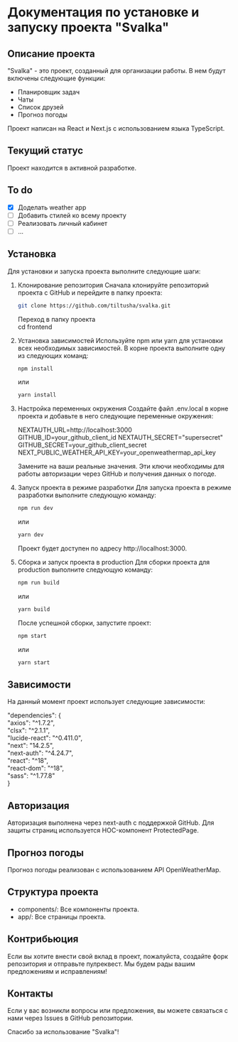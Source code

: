 
# Документация по установке и запуску проекта "Svalka"

## Описание проекта

"Svalka" - это проект, созданный для организации работы. В нем будут включены следующие функции:

- Планировщик задач
- Чаты
- Список друзей
- Прогноз погоды

Проект написан на React и Next.js с использованием языка TypeScript.

## Текущий статус

Проект находится в активной разработке.

## To do
- [x] Доделать weather app
- [ ] Добавить стилей ко всему проекту
- [ ] Реализовать личный кабинет
- [ ] ...

## Установка

Для установки и запуска проекта выполните следующие шаги:

1. Клонирование репозитория
   Сначала клонируйте репозиторий проекта с GitHub и перейдите в папку проекта:

    ```sh
    git clone https://github.com/tiltusha/svalka.git
    ```

    Переход в папку проекта <br>
    cd frontend

   
2. Установка зависимостей
Используйте npm или yarn для установки всех необходимых зависимостей. В корне проекта выполните одну из следующих команд:

    ```sh
    npm install
    ```

   или
   
    ```sh
    yarn install
    ```
   
3. Настройка переменных окружения
Создайте файл .env.local в корне проекта и добавьте в него следующие переменные окружения:

   
   NEXTAUTH_URL=http://localhost:3000
   GITHUB_ID=your_github_client_id
   NEXTAUTH_SECRET="supersecret"
   GITHUB_SECRET=your_github_client_secret
   NEXT_PUBLIC_WEATHER_API_KEY=your_openweathermap_api_key
   
   Замените на ваши реальные значения. Эти ключи необходимы для работы авторизации через GitHub и получения данных о погоде.

4. Запуск проекта в режиме разработки
Для запуска проекта в режиме разработки выполните следующую команду:

   ```sh
   npm run dev
   ```
   или
   
   ```sh
   yarn dev
   ```

   Проект будет доступен по адресу http://localhost:3000.

5. Сборка и запуск проекта в production
Для сборки проекта для production выполните следующую команду:

   ```sh
   npm run build
   ```

   или
   
   ```sh
   yarn build
   ```

   После успешной сборки, запустите проект:

   ```sh
   npm start
   ```

   или
   
   ```sh
   yarn start
   ```
   
## Зависимости

На данный момент проект использует следующие зависимости:

"dependencies": { <br>
    "axios": "^1.7.2", <br>
    "clsx": "^2.1.1", <br>
    "lucide-react": "^0.411.0", <br>
    "next": "14.2.5", <br>
    "next-auth": "^4.24.7", <br>
    "react": "^18", <br>
    "react-dom": "^18", <br>
    "sass": "^1.77.8" <br>
}
## Авторизация

Авторизация выполнена через next-auth с поддержкой GitHub. Для защиты страниц используется HOC-компонент ProtectedPage.

## Прогноз погоды

Прогноз погоды реализован с использованием API OpenWeatherMap.

## Структура проекта

- components/: Все компоненты проекта.
- app/: Все страницы проекта.

## Контрибьюция

Если вы хотите внести свой вклад в проект, пожалуйста, создайте форк репозитория и отправьте пулреквест. Мы будем рады вашим предложениям и исправлениям!

## Контакты

Если у вас возникли вопросы или предложения, вы можете связаться с нами через Issues в GitHub репозитории.

Спасибо за использование "Svalka"!